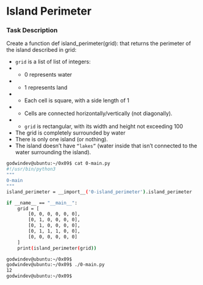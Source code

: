 # Island Perimeter

### Task Description
Create a function def island_perimeter(grid): that returns the perimeter of the island described in grid:

- `grid` is a list of list of integers:
- - 0 represents water
- - 1 represents land
- - Each cell is square, with a side length of 1
- - Cells are connected horizontally/vertically (not diagonally).
- - `grid` is rectangular, with its width and height not exceeding 100
- The grid is completely surrounded by water
- There is only one island (or nothing).
- The island doesn’t have `“lakes”` (water inside that isn’t connected to the water surrounding the island).

```bash
godwindev@ubuntu:~/0x09$ cat 0-main.py
#!/usr/bin/python3
"""
0-main
"""
island_perimeter = __import__('0-island_perimeter').island_perimeter

if __name__ == "__main__":
    grid = [
        [0, 0, 0, 0, 0, 0],
        [0, 1, 0, 0, 0, 0],
        [0, 1, 0, 0, 0, 0],
        [0, 1, 1, 1, 0, 0],
        [0, 0, 0, 0, 0, 0]
    ]
    print(island_perimeter(grid))

godwindev@ubuntu:~/0x09$ 
godwindev@ubuntu:~/0x09$ ./0-main.py
12
godwindev@ubuntu:~/0x09$ 
```
